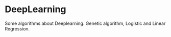 # DeepLearning
Some algorithms about Deeplearning. Genetic algorithm, Logistic and Linear Regression.
